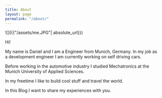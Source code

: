 ```yaml
---
title: About
layout: page
permalink: "/about/"
---
```


![]({{"/assets/me.JPG"| absolute_url}})

Hi!

My name is Daniel and I am a Engineer from Munich, Germany.
In my job as a development engineer I am currently working on self driving cars.

Before working in the automotive industry I studied Mechatronics at the Munich University of Applied Sciences.

In my freetime I like to build cool stuff and travel the world.

In this Blog I want to share my experiences with you.